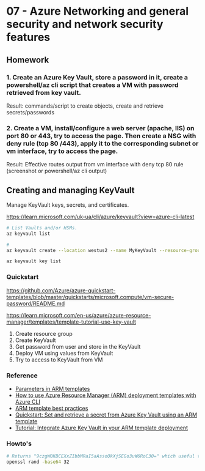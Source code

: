 # 07 - Azure Networking and general security and network security features

## Homework

### 1. Create an Azure Key Vault, store a password in it, create a powershell/az cli script that creates a VM with password retrieved from key vault.

Result: commands/script to create objects, create and retrieve secrets/passwords

### 2. Create a VM, install/configure a web server (apache, IIS) on port 80 or 443, try to access the page. Then create a NSG with deny rule (tcp 80 /443), apply it to the corresponding subnet or vm interface, try to access the page.

Result: Effective routes output from vm interface with deny tcp 80 rule (screenshot or powershell/az cli output)

## Creating and managing KeyVault

Manage KeyVault keys, secrets, and certificates.

https://learn.microsoft.com/uk-ua/cli/azure/keyvault?view=azure-cli-latest

```bash
# List Vaults and/or HSMs.
az keyvault list

# 
az keyvault create --location westus2 --name MyKeyVault --resource-group MyResourceGroup

az keyvault key list
```

### Quickstart

https://github.com/Azure/azure-quickstart-templates/blob/master/quickstarts/microsoft.compute/vm-secure-password/README.md

https://learn.microsoft.com/en-us/azure/azure-resource-manager/templates/template-tutorial-use-key-vault

1. Create resource group
2. Create KeyVault
3. Get password from user and store in the KeyVault
4. Deploy VM using values from KeyVault
5. Try to access to KeyVault from VM

### Reference

- [Parameters in ARM templates](https://learn.microsoft.com/en-us/azure/azure-resource-manager/templates/parameters)
- [How to use Azure Resource Manager (ARM) deployment templates with Azure CLI](https://learn.microsoft.com/en-us/azure/azure-resource-manager/templates/deploy-cli)
- [ARM template best practices](https://learn.microsoft.com/en-us/azure/azure-resource-manager/templates/best-practices#parameters)
- [Quickstart: Set and retrieve a secret from Azure Key Vault using an ARM template](https://learn.microsoft.com/en-us/azure/key-vault/secrets/quick-create-template?tabs=CLI)
- [Tutorial: Integrate Azure Key Vault in your ARM template deployment](https://learn.microsoft.com/en-us/azure/azure-resource-manager/templates/template-tutorial-use-key-vault)

### Howto's

```bash
# Returns "9czgW0KBCEXxZIbbMRaI5aAssoQkXjSEGo3uW6RoC30=" which useful to generate passwords
openssl rand -base64 32
```
